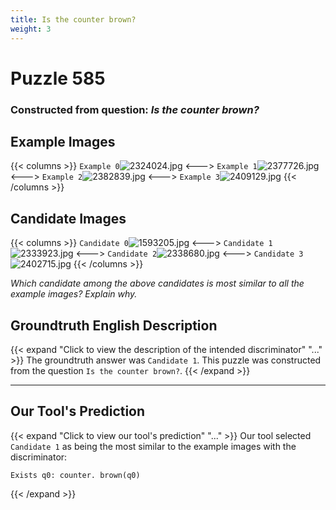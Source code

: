 ```yaml
---
title: Is the counter brown?
weight: 3
---
```


# Puzzle 585
### Constructed from question: _Is the counter brown?_


## Example Images
{{< columns >}}
`Example 0`![2324024.jpg](/gqa_images/2324024.jpg)
<--->
`Example 1`![2377726.jpg](/gqa_images/2377726.jpg)
<--->
`Example 2`![2382839.jpg](/gqa_images/2382839.jpg)
<--->
`Example 3`![2409129.jpg](/gqa_images/2409129.jpg)
{{< /columns >}}

## Candidate Images
{{< columns >}}
`Candidate 0`![1593205.jpg](/gqa_images/1593205.jpg)
<--->
`Candidate 1`![2333923.jpg](/gqa_images/2333923.jpg)
<--->
`Candidate 2`![2338680.jpg](/gqa_images/2338680.jpg)
<--->
`Candidate 3`![2402715.jpg](/gqa_images/2402715.jpg)
{{< /columns >}}

*Which candidate among the above candidates is most similar to all the example images? Explain why.*

## Groundtruth English Description

{{< expand "Click to view the description of the intended discriminator" "..." >}}
The groundtruth answer was `Candidate 1`. This puzzle was constructed from the question `Is the counter brown?`.
{{< /expand >}}

---

## Our Tool's Prediction

{{< expand "Click to view our tool's prediction" "..." >}}
Our tool selected `Candidate 1` as being the most similar to the example images with the discriminator:
```plaintext
Exists q0: counter. brown(q0)
```
{{< /expand >}}
